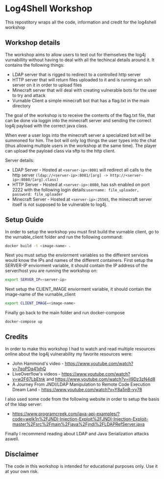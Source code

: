 # Log4Shell Workshop
This repostitory wraps all the code, information and credit for the log4shell workshop

## Workshop details
The workshop aims to allow users to test out for themselves the log4j vurnabillity without having to deal with all the techincal details around it.
It contains the following things:
* LDAP server that is rigged to redirect to a controlled http server
* HTTP server that will return files uploaded to it and is running an ssh server on it in order to upload files
* Minecraft server that will deal with creating vulnerable bots for the user to try and attack
* Vurnable Client a simple minecraft bot that has a flag.txt in the main directory

The goal of the workshop is to receive the contents of the flag.txt file, that can be done via loggin into the minecraft server and sending the correct log4j payload with the correct java class.

When ever a user logs into the minecraft server a specialized bot will be summoned for him. The bot will only log things the user types into the chat (thus allowing multiple users in the workshop at the same time). The player can upload the payload class via sftp to the http client.

Server details:
* LDAP Server - Hosted at ```<server-ip>:8081``` will redirect all calls to the http server ```(ldap://<server-ip>:8081/[arg] -> http://<server-ip>:8080/[arg].class)```
* HTTP Server - Hosted at ```<server-ip>:8080```, has ssh enabled on port 2222 with the following login details:```username: file_uploader, password: file_uploader```
* Minecraft Server - Hosted at ```<server-ip>:25565```, the minecraft server itself is not supposed to be vulnerable to log4j.
 
## Setup Guide
In order to setup the workshop you must first build the vurnable client, go to the vurnable_client folder and run the following command:
```sh
docker build -t <image-name> .
```

Next you must setup the enviorment variables so the different services would know the IPs and names of the different containers.
First setup the SERVER-IP enviorment variable, it should contain the IP address of the server/host you are running the workshop on:
```sh
export SERVER_IP=<server-ip>
```

Next setup the CLIENT_IMAGE enviorment variable, it should contain the image-name of the vurnable_client
```sh
export CLIENT_IMAGE=<image-name>
```

Finally go back to the main folder and run docker-compose
```sh
docker-compose up
```

## Credits
In order to make this workshop I had to watch and read multiple resources online about the log4j vulnerability my favorite resources were:
* John Hammond's video - https://www.youtube.com/watch?v=7qoPDq41xhQ
* LiveOverflow's videos - https://www.youtube.com/watch?v=w2F67LbEtnk and https://www.youtube.com/watch?v=iI9Dz3zN4d8
* A Journey From JNDI/LDAP Manipulation to Remote Code Execution Dream Land - https://www.youtube.com/watch?v=Y8a5nB-vy78

I also used some code from the following website in order to setup the basis of the ldap server:
* https://www.programcreek.com/java-api-examples/?code=welk1n%2FJNDI-Injection-Exploit%2FJNDI-Injection-Exploit-master%2Fsrc%2Fmain%2Fjava%2Fjndi%2FLDAPRefServer.java

Finally I recommend reading about LDAP and Java Serialization attacks aswell.
  
## Disclaimer
The code in this workshop is intended for educational purposes only. Use it at your own risk.
